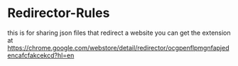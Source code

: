 # Redirector-Rules
this is for sharing json files that redirect a website you can get the extension at https://chrome.google.com/webstore/detail/redirector/ocgpenflpmgnfapjedencafcfakcekcd?hl=en

